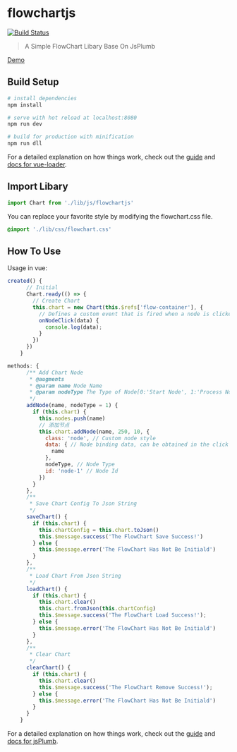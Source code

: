 # flowchartjs

[![Build Status](https://travis-ci.org/lonly197/cachejs.svg?branch=master)](https://travis-ci.org/lonly197/cachejs)

> A Simple FlowChart Libary Base On JsPlumb

[Demo](https://cdn.rawgit.com/lonly197/flowchartjs/master/demo/index.html)

## Build Setup

``` bash
# install dependencies
npm install

# serve with hot reload at localhost:8080
npm run dev

# build for production with minification
npm run dll
```

For a detailed explanation on how things work, check out the [guide](http://vuejs-templates.github.io/webpack/) and [docs for vue-loader](http://vuejs.github.io/vue-loader).

## Import Libary

```JavaScript
import Chart from './lib/js/flowchartjs'
```

You can replace your favorite style by modifying the flowchart.css file.

```CSS
@import './lib/css/flowchart.css'
```

## How To Use

Usage in vue:

```JavaScript
created() {
      // Initial
      Chart.ready(() => {
        // Create Chart
        this.chart = new Chart(this.$refs['flow-container'], {
          // Defines a custom event that is fired when a node is clicked
          onNodeClick(data) {
            console.log(data);
          }
        })
      })
    }
```

```JavaScript
methods: {
      /** Add Chart Node
       * @augments
       * @param name Node Name
       * @param nodeType The Type of Node[0:'Start Node', 1:'Process Node', 2:'End Node']
       */
      addNode(name, nodeType = 1) {
        if (this.chart) {
          this.nodes.push(name)
          // 添加节点
          this.chart.addNode(name, 250, 10, {
            class: 'node', // Custom node style
            data: { // Node binding data, can be obtained in the click event
              name
            },
            nodeType, // Node Type
            id: 'node-1' // Node Id
          })
        }
      },
      /**
       * Save Chart Config To Json String
       */
      saveChart() {
        if (this.chart) {
          this.chartConfig = this.chart.toJson()
          this.$message.success('The FlowChart Save Success!')
        } else {
          this.$message.error('The FlowChart Has Not Be Initiald')
        }
      },
      /**
       * Load Chart From Json String
       */
      loadChart() {
        if (this.chart) {
          this.chart.clear()
          this.chart.fromJson(this.chartConfig)
          this.$message.success('The FlowChart Load Success!');
        } else {
          this.$message.error('The FlowChart Has Not Be Initiald')
        }
      },
      /**
       * Clear Chart
       */
      clearChart() {
        if (this.chart) {
          this.chart.clear()
          this.$message.success('The FlowChart Remove Success!');
        } else {
          this.$message.error('The FlowChart Has Not Be Initiald')
        }
      }
    }
```

For a detailed explanation on how things work, check out the [guide](https://jsplumbtoolkit.com/community/doc/home.html) and [docs for jsPlumb](https://jsplumbtoolkit.com/community/apidocs/index.html).

